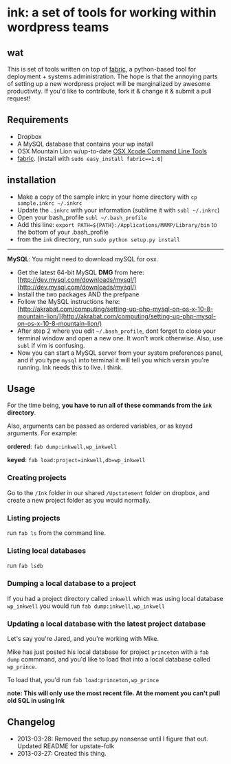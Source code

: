 # ink: a set of tools for working within wordpress teams

## wat

This is set of tools written on top of [fabric](http://docs.fabfile.org/en/1.6/), a python-based tool for deployment + systems administration. The hope is that the annoying parts of setting up a new wordpress project will be marginalized by awesome productivity. If you'd like to contribute, fork it & change it & submit a pull request!

## Requirements

* Dropbox
* A MySQL database that contains your wp install
* OSX Mountain Lion w/up-to-date [OSX Xcode Command Line Tools](http://slashusr.wordpress.com/2012/07/27/os-x-mountain-lion-need-to-reinstall-xcode-command-line-tools/)
* [fabric](http://docs.fabfile.org/en/1.6/). (install with `sudo easy_install fabric==1.6`)

## installation

* Make a copy of the sample inkrc in your home directory with `cp sample.inkrc ~/.inkrc`
* Update the `.inkrc` with your information (sublime it with `subl ~/.inkrc`)
* Open your bash_profile `subl ~/.bash_profile`
* Add this line: `export PATH=${PATH}:/Applications/MAMP/Library/bin` to the bottom of your .bash_profile
* from the `ink` directory, run `sudo python setup.py install`

---

**MySQL**: You might need to download mySQL for osx. 

* Get the latest 64-bit MySQL **DMG** from here: [http://dev.mysql.com/downloads/mysql/](http://dev.mysql.com/downloads/mysql/)
* Install the two packages AND the prefpane
* Follow the MySQL instructions here: [http://akrabat.com/computing/setting-up-php-mysql-on-os-x-10-8-mountain-lion/](http://akrabat.com/computing/setting-up-php-mysql-on-os-x-10-8-mountain-lion/)
* After step 2 where you edit `~/.bash_profile`, dont forget to close your terminal window and open a new one. It won't work otherwise. Also, use `subl` if vim is confusing.
* Now you can start a MySQL server from your system preferences panel, and if you type `mysql` into terminal it will tell you which versin you're running. Ink needs this to live. I think. 


## Usage

For the time being, **you have to run all of these commands from the `ink` directory**.

Also, arguments can be passed as ordered variables, or as keyed arguments. For example:

**ordered**: `fab dump:inkwell,wp_inkwell`

**keyed**: `fab load:project=inkwell,db=wp_inkwell`

### Creating projects

Go to the `/Ink` folder in our shared `/Upstatement` folder on dropbox, and create a new project folder as you would normally.

### Listing projects

run `fab ls` from the command line.

### Listing local databases

run `fab lsdb`

### Dumping a local database to a project

If you had a project directory called `inkwell` which was using local database `wp_inkwell` you would run `fab dump:inkwell,wp_inkwell`

### Updating a local database with the latest project database

Let's say you're Jared, and you're working with Mike. 

Mike has just posted his local database for project `princeton` with a `fab dump` commmand, and you'd like to load that into a local database called `wp_prince`.

To load that, you'd run `fab load:princeton,wp_prince`

**note: This will only use the most recent file. At the moment you can't pull old SQL in using Ink**

## Changelog

* 2013-03-28: Removed the setup.py nonsense until I figure that out. Updated README for upstate-folk
* 2013-03-27: Created this thing.
